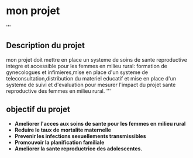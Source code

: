 # mon projet 
'''

## Description du projet
mon projet doit mettre en place un systeme de soins de sante reproductive integre et accessible pour les femmes en milieu rural: formation de gynecologues et infimieres,mise en place d'un systeme de teleconsultation,distribution du materiel educatif et mise en place d'un systeme de suivi et d'evaluation pour mesurer l'impact du projet sante reproductive des femmes en milieu rural.
'''

## objectif du projet
 - **Ameliorer l'acces aux soins de sante pour les femmes en milieu rural**
- **Reduire le taux de mortalite maternelle**
- **Prevenir les infections sexuellements transmissibles**
- **Promouvoir la planification familiale**
- **Ameliorer la sante reproductrice des adolescentes.**